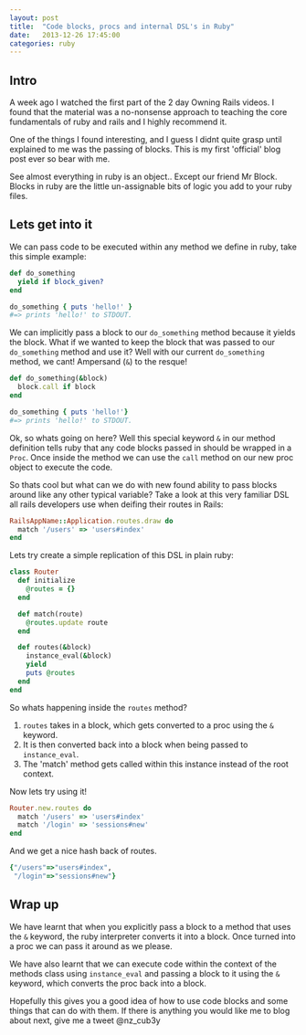 ```yaml
---
layout: post
title:  "Code blocks, procs and internal DSL's in Ruby"
date:   2013-12-26 17:45:00
categories: ruby
---
```


## Intro

A week ago I watched the first part of the 2 day Owning Rails videos. I found that the material was a no-nonsense approach to teaching the core fundamentals of ruby and rails and I highly recommend it.

One of the things I found interesting, and I guess I didnt quite grasp until explained to me was the passing of blocks. This is my first 'official' blog post ever so bear with me.

See almost everything in ruby is an object.. Except our friend Mr Block. Blocks in ruby are the little un-assignable bits of logic you add to your ruby files.

## Lets get into it
We can pass code to be executed within any method we define in ruby, take this simple example:

``` ruby
def do_something
  yield if block_given?
end

do_something { puts 'hello!' }
#=> prints 'hello!' to STDOUT.
```

We can implicitly pass a block to our `do_something` method because it yields the block. What if we wanted to keep the block that was passed to our `do_something` method and use it? Well with our current `do_something` method, we cant! Ampersand (`&`) to the resque!

``` ruby
def do_something(&block)
  block.call if block
end

do_something { puts 'hello!'}
#=> prints 'hello!' to STDOUT.
```

Ok, so whats going on here? Well this special keyword `&` in our method definition tells ruby that any code blocks passed in should be wrapped in a `Proc`. Once inside the method we can use the `call` method on our new proc object to execute the code.

So thats cool but what can we do with new found ability to pass blocks around like any other typical variable? Take a look at this very familiar DSL all rails developers use when deifing their routes in Rails:

``` ruby
RailsAppName::Application.routes.draw do
  match '/users' => 'users#index'
end
```

Lets try create a simple replication of this DSL in plain ruby:

``` ruby
class Router
  def initialize
    @routes = {}
  end

  def match(route)
    @routes.update route
  end

  def routes(&block)
    instance_eval(&block)
    yield
    puts @routes
  end
end
```

So whats happening inside the `routes` method?

1. `routes` takes in a block, which gets converted to a proc using the `&` keyword.
2. It is then converted back into a block when being passed to `instance_eval`.
3. The 'match' method gets called within this instance instead of the root context.

Now lets try using it!

``` ruby
Router.new.routes do
  match '/users' => 'users#index'
  match '/login' => 'sessions#new'
end
```

And we get a nice hash back of routes.

``` ruby
{"/users"=>"users#index",
 "/login"=>"sessions#new"}
```

## Wrap up

We have learnt that when you explicitly pass a block to a method that uses the `&` keyword, the ruby interpreter converts it into a block. Once turned into a proc we can pass it around as we please.

We have also learnt that we can execute code within the context of the methods class using `instance_eval` and passing a block to it using the `&` keyword, which converts the proc back into a block.

Hopefully this gives you a good idea of how to use code blocks and some things that can do with them. If there is anything you would like me to blog about next, give me a tweet @nz_cub3y


